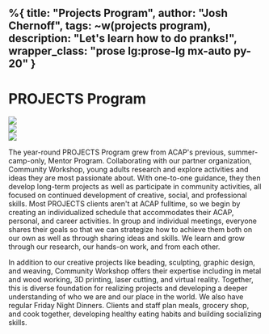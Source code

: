 %{
  title: "Projects Program",
  author: "Josh Chernoff",
  tags: ~w(projects program),
  description: "Let's learn how to do pranks!",
  wrapper_class: "prose lg:prose-lg mx-auto py-20"
}
---

# PROJECTS Program

<div class="grid grid-cols-1 md:grid-cols-3 gap-4">
    <div>
        <img class="h-auto max-w-full" src="/images/projects-photo-1.jpg">
    </div>
    <div>
        <img class="h-auto max-w-full" src="/images/projects-photo-2.jpg">
    </div>
    <div>
        <img class="h-auto max-w-full" src="/images/projects-photo-3.jpg">
    </div>
</div>

The year-round PROJECTS Program grew from ACAP's previous, summer-camp-only, Mentor Program. Collaborating with our partner organization, Community Workshop, young adults research and explore activities and ideas they are most passionate about. With one-to-one guidance, they then develop long-term projects as well as participate in community activities, all focused on continued development of creative, social, and professional skills. Most PROJECTS clients aren't at ACAP fulltime, so we begin by creating an individualized schedule that accommodates their ACAP, personal, and career activities. In group and individual meetings, everyone shares their goals so that we can strategize how to achieve them both on our own as well as through sharing ideas and skills. We learn and grow through our research, our hands-on work, and from each other.

In addition to our creative projects like beading, sculpting, graphic design, and weaving, Community Workshop offers their expertise including in metal and wood working, 3D printing, laser cutting, and virtual reality. Together, this is diverse foundation for realizing projects and developing a deeper understanding of who we are and our place in the world. We also have regular Friday Night Dinners. Clients and staff plan meals, grocery shop, and cook together, developing healthy eating habits and building socializing skills.
